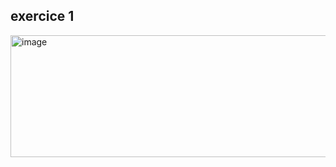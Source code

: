 ## exercice 1 
<img width="811" height="195" alt="image" src="https://github.com/user-attachments/assets/76c07053-8489-46cc-ba97-e3a415bee61a" />

